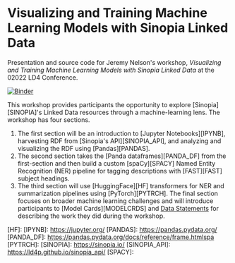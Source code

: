 # Visualizing and Training Machine Learning Models with Sinopia Linked Data
Presentation and source code for Jeremy Nelson's workshop, *Visualizing and Training Machine Learning Models with Sinopia Linked Data* at the 02022 LD4 Conference.

[![Binder](https://mybinder.org/badge_logo.svg)](https://mybinder.org/v2/gh/jermnelson/ld4-2021-workshop/HEAD)

This workshop provides participants the opportunity to explore [Sinopia][SINOPIA]'s Linked Data resources through a machine-learning lens. The workshop has four sections. 

1.  The first section will be an introduction to [Jupyter Notebooks][IPYNB],   
    harvesting RDF from [Sinopia's API][SINOPIA_API], and analyzing and visualizing the RDF using [Pandas][PANDAS]. 
1.  The second section takes the [Panda dataframes][PANDA_DF] from the first-section 
    and then build a custom [spaCy][SPACY] Named Entity Recognition (NER) pipeline for tagging descriptions with [FAST][FAST] subject headings. 
1.  The third section will use [HuggingFace][HF] transformers for NER and 
    summarization pipelines using [PyTorch][PYTRCH]. The final section focuses on broader machine learning challenges and will introduce participants to [Model Cards][MODELCRDS] and 
    [Data Statements][DATA_STMTS] for describing the work they did during the workshop. 

[DATA_STMTS]:
[FAST]:
[HF]: 
[IPYNB]: https://jupyter.org/
[PANDAS]: https://pandas.pydata.org/
[PANDA_DF]: https://pandas.pydata.org/docs/reference/frame.htmlspa
[PYTRCH]: 
[SINOPIA]: https://sinopia.io/
[SINOPIA_API]: https://ld4p.github.io/sinopia_api/
[SPACY]: 